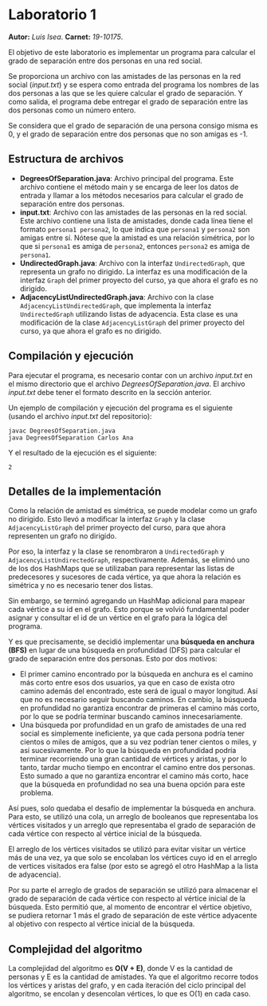 # Laboratorio 1

**Autor:** _Luis Isea_.
**Carnet:** _19-10175_.

El objetivo de este laboratorio es implementar un programa para calcular el grado de separación entre dos personas en una red social.

Se proporciona un archivo con las amistades de las personas en la red social (_input.txt_) y se espera como entrada del programa los nombres de las dos personas a las que se les quiere calcular el grado de separación. Y como salida, el programa debe entregar el grado de separación entre las dos personas como un número entero.

Se considera que el grado de separación de una persona consigo misma es 0, y el grado de separación entre dos personas que no son amigas es -1.

## Estructura de archivos

- **DegreesOfSeparation.java**: Archivo principal del programa. Este archivo contiene el método main y se encarga de leer los datos de entrada y llamar a los métodos necesarios para calcular el grado de separación entre dos personas.
- **input.txt**: Archivo con las amistades de las personas en la red social. Este archivo contiene una lista de amistades, donde cada línea tiene el formato `persona1 persona2`, lo que indica que `persona1` y `persona2` son amigas entre sí. Nótese que la amistad es una relación simétrica, por lo que si `persona1` es amiga de `persona2`, entonces `persona2` es amiga de `persona1`.
- **UndirectedGraph.java**: Archivo con la interfaz `UndirectedGraph`, que representa un grafo no dirigido. La interfaz es una modificación de la interfaz `Graph` del primer proyecto del curso, ya que ahora el grafo es no dirigido.
- **AdjacencyListUndirectedGraph.java**: Archivo con la clase `AdjacencyListUndirectedGraph`, que implementa la interfaz `UndirectedGraph` utilizando listas de adyacencia. Esta clase es una modificación de la clase `AdjacencyListGraph` del primer proyecto del curso, ya que ahora el grafo es no dirigido.

## Compilación y ejecución

Para ejecutar el programa, es necesario contar con un archivo _input.txt_ en el mismo directorio que el archivo _DegreesOfSeparation.java_. El archivo _input.txt_ debe tener el formato descrito en la sección anterior.

Un ejemplo de compilación y ejecución del programa es el siguiente (usando el archivo _input.txt_ del repositorio):

```
javac DegreesOfSeparation.java
java DegreesOfSeparation Carlos Ana
```

Y el resultado de la ejecución es el siguiente:

```
2
```

## Detalles de la implementación

Como la relación de amistad es simétrica, se puede modelar como un grafo no dirigido. Esto llevó a modificar la interfaz `Graph` y la clase `AdjacencyListGraph` del primer proyecto del curso, para que ahora representen un grafo no dirigido.

Por eso, la interfaz y la clase se renombraron a `UndirectedGraph` y `AdjacencyListUndirectedGraph`, respectivamente. Además, se eliminó uno de los dos HashMaps que se utilizaban para representar las listas de predecesores y sucesores de cada vértice, ya que ahora la relación es simétrica y no es necesario tener dos listas.

Sin embargo, se terminó agregando un HashMap adicional para mapear cada vértice a su id en el grafo. Esto porque se volvió fundamental poder asignar y consultar el id de un vértice en el grafo para la lógica del programa.

Y es que precisamente, se decidió implementar una **búsqueda en anchura (BFS)** en lugar de una búsqueda en profundidad (DFS) para calcular el grado de separación entre dos personas. Esto por dos motivos:

- El primer camino encontrado por la búsqueda en anchura es el camino más corto entre esos dos usuarios, ya que en caso de exista otro camino además del encontrado, este será de igual o mayor longitud. Así que no es necesario seguir buscando caminos. En cambio, la búsqueda en profundidad no garantiza encontrar de primeras el camino más corto, por lo que se podría terminar buscando caminos innecesariamente.
- Una búsqueda por profundidad en un grafo de amistades de una red social es simplemente ineficiente, ya que cada persona podría tener cientos o miles de amigos, que a su vez podrían tener cientos o miles, y así sucesivamente. Por lo que la búsqueda en profundidad podría terminar recorriendo una gran cantidad de vértices y aristas, y por lo tanto, tardar mucho tiempo en encontrar el camino entre dos personas. Esto sumado a que no garantiza encontrar el camino más corto, hace que la búsqueda en profundidad no sea una buena opción para este problema.

Así pues, solo quedaba el desafío de implementar la búsqueda en anchura. Para esto, se utilizó una cola, un arreglo de booleanos que representaba los vértices visitados y un arreglo que representaba el grado de separación de cada vértice con respecto al vértice inicial de la búsqueda.

El arreglo de los vértices visitados se utilizó para evitar visitar un vértice más de una vez, ya que solo se encolaban los vértices cuyo id en el arreglo de vertices visitados era false (por esto se agregó el otro HashMap a la lista de adyacencia).

Por su parte el arreglo de grados de separación se utilizó para almacenar el grado de separación de cada vértice con respecto al vértice inicial de la búsqueda. Esto permitió que, al momento de encontrar el vértice objetivo, se pudiera retornar 1 más el grado de separación de este vértice adyacente al objetivo con respecto al vértice inicial de la búsqueda.

## Complejidad del algoritmo

La complejidad del algoritmo es **O(V + E)**, donde V es la cantidad de personas y E es la cantidad de amistades. Ya que el algoritmo recorre todos los vértices y aristas del grafo, y en cada iteración del ciclo principal del algoritmo, se encolan y desencolan vértices, lo que es O(1) en cada caso.

